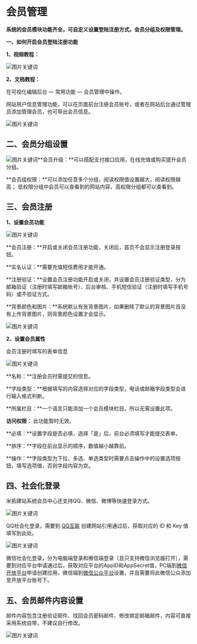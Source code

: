 # 会员管理

**系统的会员模块功能齐全，可自定义设置登陆注册方式，会员分组及权限管理。**

**一、如何开启会员登陆注册功能**

**1、视频教程：**

![图片关键词](https://help.mituo.cn/jz/upload/201902/1550049493424182.gif)

**2、文档教程：**

在可视化编辑后台 — 常用功能 — 会员管理中操作。

网站用户信息管理功能，可以在页面前台注册会员账号，或者在网站后台通过管理员添加管理会员，也可导出会员信息。

![图片关键词](https://help.mituo.cn/jz/upload/201902/1550049509871007.png)

## **二、会员分组设置**

![图片关键词](https://help.mituo.cn/jz/upload/201902/1550049519263510.png)**会员升级：**可以搭配支付接口应用，在线充值或购买提升会员分组。

**会员组权限：**可以添加任意多个分组，阅读权限值设置越大，阅读权限越高；
低权限分组中会员可以查看到的网站内容，高权限分组都可以查看到。

## **三、会员注册**

**1、设置会员功能**

![图片关键词](https://help.mituo.cn/jz/upload/201902/1550049533328425.png)

**会员注册：**开启或关闭会员注册功能，关闭后，首页不会显示注册登录按钮。

**实名认证：**需要充值短信费用才能开通。

**注册验证：**设置会员注册功能开启或关闭，并设置会员注册验证类型，分为邮箱验证（注册时填写邮箱账号）、后台审核、手机短信验证（注册时填写手机号码）或不验证方式。

**背景颜色和图片：**系统默认有张背景图片，如果删除了默认的背景图片且没有上传背景图片，则背景颜色设置才会显示。

![图片关键词](https://help.mituo.cn/jz/upload/201902/1550049545227708.png)

**2、设置会员属性**

会员注册时填写的表单信息

![图片关键词](https://help.mituo.cn/jz/upload/201902/1550049558891762.png)

**名称：**注册会员时需提交的信息。

**字段类型：**根据填写的内容选择对应的字段类型，电话或邮箱字段类型会进行输入格式判断。

**所属栏目：**一个语言只能添加一个会员模块栏目，所以无需设置此项。

**访问权限：** 此功能暂时无效。

**必填：**设置字段是否必填，选择「是」后，前台必须填写才能提交表单。

**排序：**字段在前台显示的顺序，数值越小越靠前。

**操作：**字段类型为下拉、多选、单选类型时需要点击操作中的设置选项按钮，填写选项值，否则字段内容为空。

## **四、社会化登录**

米拓建站系统会员中心还支持QQ、微信、微博等快速登录方式。

![图片关键词](https://help.mituo.cn/jz/upload/201902/1550049569266095.png)

QQ社会化登录，需要到 [QQ互联](https://connect.qq.com/) 创建网站引用通过后，获取对应的 ID 和 Key 值填写到此处。

![图片关键词](http://help.metinfo.cn/upload/201801/151557666823863.png)

微信社会化登录，分为电脑端登录和微信端登录（且只支持微信浏览器打开），需要到对应平台申请通过后，获取对应平台的AppID和AppSecret值，PC端到[微信开放平台](https://open.weixin.qq.com/cgi-bin/frame?t=home/web_tmpl&lang=zh_CN)申请创建应用，微信端到[微信公众平台](https://mp.weixin.qq.com/)设置，并且需要将此微信公众添加至开放平台账号下。

## **五、会员邮件内容设置**

邮件内容包含注册验证邮件、找回会员密码邮件、修改绑定邮箱邮件，内容可直接采用系统自带，不建议自行修改。

![图片关键词](https://help.mituo.cn/jz/upload/201902/1550049581376032.png)